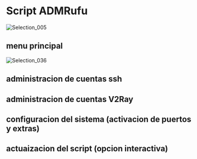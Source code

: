 # Script ADMRufu
![Selection_005](https://user-images.githubusercontent.com/67137156/157483772-855f6f82-beea-4bff-ba36-c7d156c7efb3.png)

## menu principal
![Selection_036](https://user-images.githubusercontent.com/67137156/157489566-ad3dff16-8e19-4216-95d6-15d307aa665f.png)

## administracion de cuentas ssh

## administracion de cuentas V2Ray

## configuracion del sistema (activacion de puertos y extras)

## actuaizacion del script (opcion interactiva)
